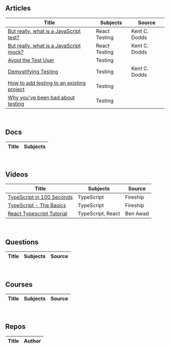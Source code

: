## Articles

| Title | Subjects | Source |
|-------|---------|--------|
|[But really, what is a JavaScript test?](https://kentcdodds.com/blog/but-really-what-is-a-javascript-test)|React Testing|Kent C. Dodds|
|[But really, what is a JavaScript mock?](https://kentcdodds.com/blog/but-really-what-is-a-javascript-mock)|React Testing|Kent C. Dodds|
|[Avoid the Test User](https://kentcdodds.com/blog/avoid-the-test-user)|Testing||
|[Demystifying Testing](https://kentcdodds.com/blog/demystifying-testing)|Testing|Kent C. Dodds|
|[How to add testing to an existing project](https://kentcdodds.com/blog/how-to-add-testing-to-an-existing-project)|Testing||
|[Why you've been bad about testing](https://kentcdodds.com/blog/why-youve-been-bad-about-testing)|Testing||


&nbsp;&nbsp;&nbsp;

## Docs
| Title | Subjects |
|-------|---------|


&nbsp;&nbsp;&nbsp;

## Videos
| Title | Subjects | Source |
|-------|---------|--------|
|[TypeScript in 100 Seconds](https://www.youtube.com/watch?v=zQnBQ4tB3ZA)|TypeScript|Fireship|
|[TypeScript - The Basics](https://www.youtube.com/watch?v=ahCwqrYpIuM)|TypeScript|Fireship|
|[React Typescript Tutorial](https://www.youtube.com/watch?v=Z5iWr6Srsj8)|TypeScript, React|Ben Awad|

&nbsp;&nbsp;&nbsp;

## Questions
| Title | Subjects | Source |
|-------|---------|--------|

&nbsp;&nbsp;&nbsp;

## Courses
| Title | Subjects | Source |
|-------|---------|--------|

&nbsp;&nbsp;&nbsp;

## Repos
| Title | Author |
|-------|--------|

